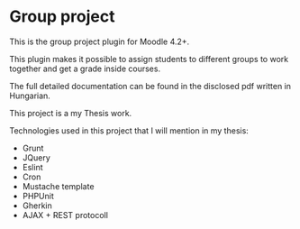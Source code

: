 # Group project
This is the group project plugin for Moodle 4.2+.

This plugin makes it possible to assign students to different groups to work together and get a grade inside courses.

The full detailed documentation can be found in the disclosed pdf written in Hungarian.

This project is a my Thesis work.

Technologies used in this project that I will mention in my thesis:
- Grunt
- JQuery
- Eslint
- Cron
- Mustache template
- PHPUnit
- Gherkin
- AJAX + REST protocoll